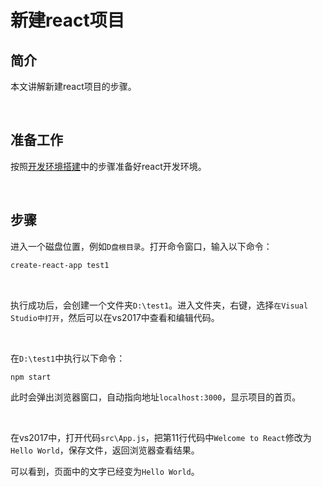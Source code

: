 # 新建react项目


## 简介

本文讲解新建react项目的步骤。

​	 	

## 准备工作

按照[开发环境搭建](开发环境搭建.md)中的步骤准备好react开发环境。

​	

## 步骤

进入一个磁盘位置，例如`D盘根目录`。打开命令窗口，输入以下命令：

```sh
create-react-app test1
```

​	

执行成功后，会创建一个文件夹`D:\test1`。进入文件夹，右键，选择`在Visual Studio中打开`，然后可以在vs2017中查看和编辑代码。

​	

在`D:\test1`中执行以下命令：

```sh
npm start
```

此时会弹出浏览器窗口，自动指向地址`localhost:3000`，显示项目的首页。

​	

在vs2017中，打开代码`src\App.js`，把第11行代码中`Welcome to React`修改为`Hello World`，保存文件，返回浏览器查看结果。

可以看到，页面中的文字已经变为`Hello World`。
